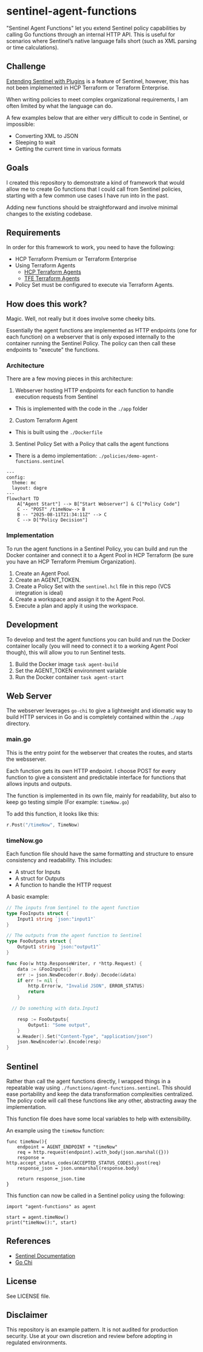 # sentinel-agent-functions

"Sentinel Agent Functions" let you extend Sentinel policy capabilities by calling Go functions through an internal HTTP API. This is useful for scenarios where Sentinel’s native language falls short (such as XML parsing or time calculations).

## Challenge

[Extending Sentinel with Plugins](https://developer.hashicorp.com/sentinel/docs/extending/plugins) is a feature of Sentinel, however, this has not been implemented in HCP Terraform or Terraform Enterprise.

When writing policies to meet complex organizational requirements, I am often limited by what the language can do.

A few examples below that are either very difficult to code in Sentinel, or impossible:

- Converting XML to JSON
- Sleeping to wait
- Getting the current time in various formats

## Goals

I created this repository to demonstrate a kind of framework that would allow me to create Go functions that I could call from Sentinel policies, starting with a few common use cases I have run into in the past.

Adding new functions should be straightforward and involve minimal changes to the existing codebase.

## Requirements

In order for this framework to work, you need to have the following:

- HCP Terraform Premium or Terraform Enterprise
- Using Terraform Agents
  - [HCP Terraform Agents](https://developer.hashicorp.com/terraform/cloud-docs/agents)
  - [TFE Terraform Agents](https://developer.hashicorp.com/terraform/enterprise/application-administration/agents-on-tfe)
- Policy Set must be configured to execute via Terraform Agents.

## How does this work?

Magic. Well, not really but it does involve some cheeky bits.

Essentially the agent functions are implemented as HTTP endpoints (one for each function) on a webserver that is only exposed internally to the container running the Sentinel Policy. The policy can then call these endpoints to "execute" the functions.

### Architecture

There are a few moving pieces in this architecture:

1. Webserver hosting HTTP endpoints for each function to handle execution requests from Sentinel
  - This is implemented with the code in the `./app` folder
2. Custom Terraform Agent
  - This is built using the `./Dockerfile`
3. Sentinel Policy Set with a Policy that calls the agent functions
  - There is a demo implementation: `./policies/demo-agent-functions.sentinel`

```mermaid
---
config:
  theme: mc
  layout: dagre
---
flowchart TD
    A["Agent Start"] --> B["Start Webserver"] & C["Policy Code"]
    C -- "POST" /timeNow--> B
    B -- "2025-08-11T21:34:11Z" --> C
    C --> D["Policy Decision"]
```

### Implementation

To run the agent functions in a Sentinel Policy, you can build and run the Docker container and connect it to a Agent Pool in HCP Terraform (be sure you have an HCP Terraform Premium Organization).

1. Create an Agent Pool.
2. Create an AGENT_TOKEN.
3. Create a Policy Set with the `sentinel.hcl` file in this repo (VCS integration is ideal)
4. Create a workspace and assign it to the Agent Pool.
5. Execute a plan and apply it using the workspace.

## Development

To develop and test the agent functions you can build and run the Docker container locally (you will need to connect it to a working Agent Pool though), this will allow you to run Sentinel tests.

1. Build the Docker image `task agent-build`
2. Set the AGENT_TOKEN environment variable
3. Run the Docker container `task agent-start`

## Web Server

The webserver leverages `go-chi` to give a lightweight and idiomatic way to build HTTP services in Go and is completely contained within the `./app` directory.

### main.go

This is the entry point for the webserver that creates the routes, and starts the websserver.

Each function gets its own HTTP endpoint.
I choose POST for every function to give a consistent and predictable interface for functions that allows inputs and outputs.

The function is implemented in its own file, mainly for readability, but also to keep go testing simple (For example: `timeNow.go`)

To add this function, it looks like this:

```go
r.Post("/timeNow", TimeNow)
```
### timeNow.go

Each function file should have the same formatting and structure to ensure consistency and readability. This includes:

- A struct for Inputs
- A struct for Outputs
- A function to handle the HTTP request

A basic example:

```go
// The inputs from Sentinel to the agent function
type FooInputs struct {
	Input1 string `json:"input1"`
}

// The outputs from the agent function to Sentinel
type FooOutputs struct {
	Output1 string `json:"output1"`
}

func Foo(w http.ResponseWriter, r *http.Request) {
	data := &FooInputs{}
	err := json.NewDecoder(r.Body).Decode(&data)
	if err != nil {
		http.Error(w, "Invalid JSON", ERROR_STATUS)
		return
	}

  // Do something with data.Input1

	resp := FooOutputs{
		Output1: "Some output",
	}
	w.Header().Set("Content-Type", "application/json")
	json.NewEncoder(w).Encode(resp)
}
```

## Sentinel

Rather than call the agent functions directly, I wrapped things in a repeatable way using `./functions/agent-functions.sentinel`. This should ease portability and keep the data transformation complexities centralized. The policy code will call these functions like any other, abstracting away the implementation.

This function file does have some local variables to help with extensibility.

An example using the `timeNow` function:

```
func timeNow(){
	endpoint = AGENT_ENDPOINT + "timeNow"
	req = http.request(endpoint).with_body(json.marshal({}))
	response = http.accept_status_codes(ACCEPTED_STATUS_CODES).post(req)
    response_json = json.unmarshal(response.body)

	return response_json.time
}
```

This function can now be called in a Sentinel policy using the following:

```
import "agent-functions" as agent

start = agent.timeNow()
print("timeNow():", start)
```

## References

- [Sentinel Documentation](https://docs.sentinel.dev)
- [Go Chi](https://github.com/go-chi/chi)

## License

See LICENSE file.

## Disclaimer

This repository is an example pattern. It is not audited for production security. Use at your own discretion and review before adopting in regulated environments.